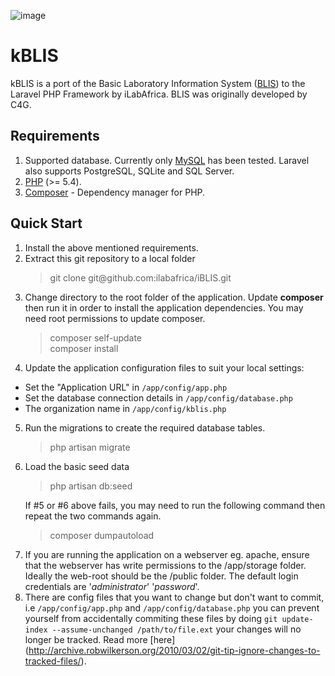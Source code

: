 ![image](https://travis-ci.org/ilabafrica/iBLIS.svg?branch=master)

kBLIS
=====

kBLIS is a port of the Basic Laboratory Information System (<a href="https://github.com/C4G/BLIS">BLIS</a>) to the Laravel PHP Framework by iLabAfrica.
BLIS was originally developed by C4G. 

Requirements
------------
1. Supported database. Currently only <a href='http://dev.mysql.com/downloads/mysql/'>MySQL</a> has been tested. Laravel also supports PostgreSQL, SQLite and SQL Server.
2. <a href='http://php.net/'>PHP</a> (>= 5.4).
3. <a href='https://getcomposer.org/'>Composer</a> - Dependency manager for PHP.

Quick Start
-----------
1. Install the above mentioned requirements.
2. Extract this git repository to a local folder
    <blockquote>git clone git@github.com:ilabafrica/iBLIS.git </blockquote>
3. Change directory to the root folder of the application. Update **composer** then run it in order to install the application dependencies. You may need root permissions to update composer.
    <blockquote>
      composer self-update<br />
      composer install
    </blockquote>
4. Update the application configuration files to suit your local settings:
  - Set the "Application URL" in `/app/config/app.php`
  - Set the database connection details in `/app/config/database.php`
  - The organization name in `/app/config/kblis.php`

5. Run the migrations to create the required database tables.
    <blockquote>php artisan migrate</blockquote>
6. Load the basic seed data
    <blockquote> php artisan db:seed </blockquote>
   If #5 or #6 above fails, you may need to run the following command then repeat the two commands again.
    <blockquote> composer dumpautoload </blockquote>
7. If you are running the application on a webserver eg. apache, ensure that the webserver has write permissions to the /app/storage folder.
   Ideally the web-root should be the /public folder.
   The default login credentials are '*administrator*' '*password*'.
8. There are config files that you want to change but don't want to commit, i.e `/app/config/app.php` and `/app/config/database.php` you can prevent yourself from accidentally commiting these files by doing `git update-index --assume-unchanged /path/to/file.ext` your changes will no longer be tracked. Read more [here] (http://archive.robwilkerson.org/2010/03/02/git-tip-ignore-changes-to-tracked-files/). 
